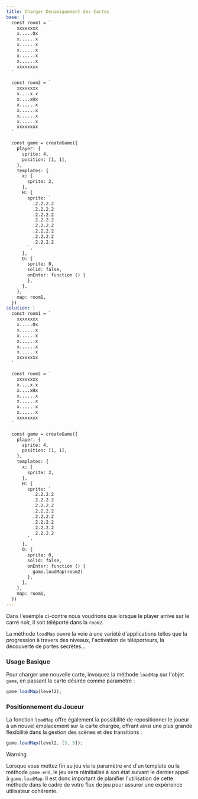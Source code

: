 ```yaml
---
title: Charger Dynamiquement des Cartes
base: |
  const room1 = `  
    xxxxxxxx
    x.....Ox
    x......x
    x......x
    x......x
    x......x
    x......x
    xxxxxxxx
  `

  const room2 = ` 
    xxxxxxxx
    x....x.x
    x....xHx
    x......x
    x......x
    x......x
    x......x
    xxxxxxxx
  `

  const game = createGame({
    player: {
      sprite: 4,
      position: [1, 1],
    },
    templates: {
      x: {
        sprite: 2,
      },
      H: {
        sprite: `        
          .2.2.2.2
          .2.2.2.2
          .2.2.2.2
          .2.2.2.2
          .2.2.2.2
          .2.2.2.2
          .2.2.2.2
          .2.2.2.2
        `,
      },
      O: {
        sprite: 0,
        solid: false,
        onEnter: function () {
        },
      },
    },
    map: room1,
  })
solution: |
  const room1 = `  
    xxxxxxxx
    x.....Ox
    x......x
    x......x
    x......x
    x......x
    x......x
    xxxxxxxx
  `

  const room2 = ` 
    xxxxxxxx
    x....x.x
    x....xHx
    x......x
    x......x
    x......x
    x......x
    xxxxxxxx
  `

  const game = createGame({
    player: {
      sprite: 4,
      position: [1, 1],
    },
    templates: {
      x: {
        sprite: 2,
      },
      H: {
        sprite: `        
          .2.2.2.2
          .2.2.2.2
          .2.2.2.2
          .2.2.2.2
          .2.2.2.2
          .2.2.2.2
          .2.2.2.2
          .2.2.2.2
        `,
      },
      O: {
        sprite: 0,
        solid: false,
        onEnter: function () {
          game.loadMap(room2)
        },
      },
    },
    map: room1,
  })
---
```


Dans l'exemple ci-contre nous voudrions que lorsque le player arrive sur le carré noir, il soit téléporté dans la `room2`.

La méthode `loadMap` ouvre la voie à une variété d'applications telles que la progression à travers des niveaux, l'activation de téléporteurs, la découverte de portes secrètes...

### Usage Basique

Pour charger une nouvelle carte, invoquez la méthode `loadMap` sur l'objet `game`, en passant la carte désirée comme paramètre :

```js
game.loadMap(level2);
```

### Positionnement du Joueur

La fonction `loadMap` offre également la possibilité de repositionner le joueur à un nouvel emplacement sur la carte chargée, offrant ainsi une plus grande flexibilité dans la gestion des scènes et des transitions :

```js
game.loadMap(level2, [3, 5]);
```

> [!WARNING]
> Lorsque vous mettez fin au jeu via le paramètre `end` d'un template ou la méthode `game.end`, le jeu sera réinitialisé à son état suivant le dernier appel à `game.loadMap`. Il est donc important de planifier l'utilisation de cette méthode dans le cadre de votre flux de jeu pour assurer une expérience utilisateur cohérente.
